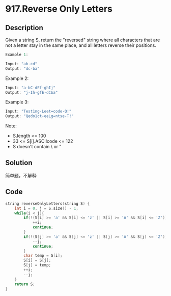 # 917.Reverse Only Letters

## Description
Given a string S, return the "reversed" string where all characters that are not a letter stay in the same place, and all letters reverse their positions.


```C++
Example 1:

Input: "ab-cd"
Output: "dc-ba"
```

Example 2:
```C
Input: "a-bC-dEf-ghIj"
Output: "j-Ih-gfE-dCba"
```
Example 3:
```C++
Input: "Test1ng-Leet=code-Q!"
Output: "Qedo1ct-eeLg=ntse-T!"
```

Note:

- S.length <= 100
- 33 <= S[i].ASCIIcode <= 122
- S doesn't contain \ or "

## Solution

简单题，不解释

## Code
```c++
string reverseOnlyLetters(string S) {
    int i = 0, j = S.size() - 1;
    while(i < j){
        if(!(S[i] >= 'a' && S[i] <= 'z' || S[i] >= 'A' && S[i] <= 'Z')){
            ++i;
            continue;
        }
        if(!(S[j] >= 'a' && S[j] <= 'z' || S[j] >= 'A' && S[j] <= 'Z')){
            --j;
            continue;
        }
        char temp = S[i];
        S[i] = S[j];
        S[j] = temp;
        ++i;
        --j;
    }
    return S;
}
```